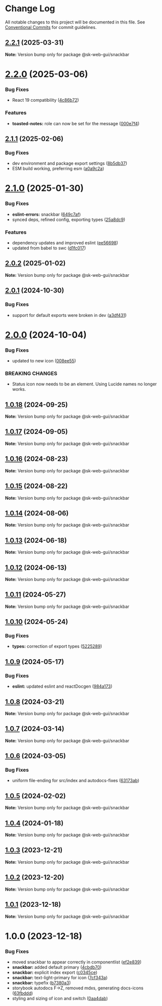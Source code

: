 # Change Log

All notable changes to this project will be documented in this file.
See [Conventional Commits](https://conventionalcommits.org) for commit guidelines.

## [2.2.1](https://github.com/Sundsvallskommun/web-shared-components/compare/@sk-web-gui/snackbar@2.2.0...@sk-web-gui/snackbar@2.2.1) (2025-03-31)

**Note:** Version bump only for package @sk-web-gui/snackbar

# [2.2.0](https://github.com/Sundsvallskommun/web-shared-components/compare/@sk-web-gui/snackbar@2.1.1...@sk-web-gui/snackbar@2.2.0) (2025-03-06)

### Bug Fixes

- React 19 compatibility ([4c86b72](https://github.com/Sundsvallskommun/web-shared-components/commit/4c86b721f0e6e7110cf79adcda457367d66eb980))

### Features

- **toasted-notes:** role can now be set for the message ([000e7f4](https://github.com/Sundsvallskommun/web-shared-components/commit/000e7f494a459705b3d32e159f6ac64b1b0faad7))

## [2.1.1](https://github.com/Sundsvallskommun/web-shared-components/compare/@sk-web-gui/snackbar@2.1.0...@sk-web-gui/snackbar@2.1.1) (2025-02-06)

### Bug Fixes

- dev environment and package export settings ([8b5db37](https://github.com/Sundsvallskommun/web-shared-components/commit/8b5db37a3d1cdefe5409c1750f04cae6f57e4bb1))
- ESM build working, preferring esm ([a0a9c2a](https://github.com/Sundsvallskommun/web-shared-components/commit/a0a9c2a2f21c60df7f384bc2ac3479e101b1ab7d))

# [2.1.0](https://github.com/Sundsvallskommun/web-shared-components/compare/@sk-web-gui/snackbar@2.0.2...@sk-web-gui/snackbar@2.1.0) (2025-01-30)

### Bug Fixes

- **eslint-errors:** snackbar ([649c7af](https://github.com/Sundsvallskommun/web-shared-components/commit/649c7af5562eb2a311cbcceac9df2e9909804ba0))
- synced deps, refined config, exporting types ([25a8dc9](https://github.com/Sundsvallskommun/web-shared-components/commit/25a8dc9b32bf94ab65782cb26e230514f9224468))

### Features

- dependency updates and improved eslint ([ee56698](https://github.com/Sundsvallskommun/web-shared-components/commit/ee56698550bd45c1711eba643042cb6379ebd8f6))
- updated from babel to swc ([d1fc017](https://github.com/Sundsvallskommun/web-shared-components/commit/d1fc01761ba14f93d93b272ff802267ff86efbdc))

## [2.0.2](https://github.com/Sundsvallskommun/web-shared-components/compare/@sk-web-gui/snackbar@2.0.1...@sk-web-gui/snackbar@2.0.2) (2025-01-02)

**Note:** Version bump only for package @sk-web-gui/snackbar

## [2.0.1](https://github.com/Sundsvallskommun/web-shared-components/compare/@sk-web-gui/snackbar@2.0.0...@sk-web-gui/snackbar@2.0.1) (2024-10-30)

### Bug Fixes

- support for default exports were broken in dev ([a3df431](https://github.com/Sundsvallskommun/web-shared-components/commit/a3df431658d2e7650bd14b94ca18af797065bea3))

# [2.0.0](https://github.com/Sundsvallskommun/web-shared-components/compare/@sk-web-gui/snackbar@1.0.18...@sk-web-gui/snackbar@2.0.0) (2024-10-04)

### Bug Fixes

- updated to new icon ([008ee55](https://github.com/Sundsvallskommun/web-shared-components/commit/008ee55fdaaf2188b840c1d39884b2c2cbbda5ab))

### BREAKING CHANGES

- Status icon now needs to be an element. Using Lucide names no longer works.

## [1.0.18](https://github.com/Sundsvallskommun/web-shared-components/compare/@sk-web-gui/snackbar@1.0.17...@sk-web-gui/snackbar@1.0.18) (2024-09-25)

**Note:** Version bump only for package @sk-web-gui/snackbar

## [1.0.17](https://github.com/Sundsvallskommun/web-shared-components/compare/@sk-web-gui/snackbar@1.0.16...@sk-web-gui/snackbar@1.0.17) (2024-09-05)

**Note:** Version bump only for package @sk-web-gui/snackbar

## [1.0.16](https://github.com/Sundsvallskommun/web-shared-components/compare/@sk-web-gui/snackbar@1.0.15...@sk-web-gui/snackbar@1.0.16) (2024-08-23)

**Note:** Version bump only for package @sk-web-gui/snackbar

## [1.0.15](https://github.com/Sundsvallskommun/web-shared-components/compare/@sk-web-gui/snackbar@1.0.14...@sk-web-gui/snackbar@1.0.15) (2024-08-22)

**Note:** Version bump only for package @sk-web-gui/snackbar

## [1.0.14](https://github.com/Sundsvallskommun/web-shared-components/compare/@sk-web-gui/snackbar@1.0.13...@sk-web-gui/snackbar@1.0.14) (2024-08-06)

**Note:** Version bump only for package @sk-web-gui/snackbar

## [1.0.13](https://github.com/Sundsvallskommun/web-shared-components/compare/@sk-web-gui/snackbar@1.0.12...@sk-web-gui/snackbar@1.0.13) (2024-06-18)

**Note:** Version bump only for package @sk-web-gui/snackbar

## [1.0.12](https://github.com/Sundsvallskommun/web-shared-components/compare/@sk-web-gui/snackbar@1.0.11...@sk-web-gui/snackbar@1.0.12) (2024-06-13)

**Note:** Version bump only for package @sk-web-gui/snackbar

## [1.0.11](https://github.com/Sundsvallskommun/web-shared-components/compare/@sk-web-gui/snackbar@1.0.10...@sk-web-gui/snackbar@1.0.11) (2024-05-27)

**Note:** Version bump only for package @sk-web-gui/snackbar

## [1.0.10](https://github.com/Sundsvallskommun/web-shared-components/compare/@sk-web-gui/snackbar@1.0.9...@sk-web-gui/snackbar@1.0.10) (2024-05-24)

### Bug Fixes

- **types:** correction of export types ([5225289](https://github.com/Sundsvallskommun/web-shared-components/commit/52252890b4206faa9bc70111e75f1ef818e0d8fe))

## [1.0.9](https://github.com/Sundsvallskommun/web-shared-components/compare/@sk-web-gui/snackbar@1.0.8...@sk-web-gui/snackbar@1.0.9) (2024-05-17)

### Bug Fixes

- **eslint:** updated eslint and reactDocgen ([984a173](https://github.com/Sundsvallskommun/web-shared-components/commit/984a17371f052a0cbe23d01fd31722f0fa2a56eb))

## [1.0.8](https://github.com/Sundsvallskommun/web-shared-components/compare/@sk-web-gui/snackbar@1.0.7...@sk-web-gui/snackbar@1.0.8) (2024-03-21)

**Note:** Version bump only for package @sk-web-gui/snackbar

## [1.0.7](https://github.com/Sundsvallskommun/web-shared-components/compare/@sk-web-gui/snackbar@1.0.6...@sk-web-gui/snackbar@1.0.7) (2024-03-14)

**Note:** Version bump only for package @sk-web-gui/snackbar

## [1.0.6](https://github.com/Sundsvallskommun/web-shared-components/compare/@sk-web-gui/snackbar@1.0.5...@sk-web-gui/snackbar@1.0.6) (2024-03-05)

### Bug Fixes

- uniform file-ending for src/index and autodocs-fixes ([63173ab](https://github.com/Sundsvallskommun/web-shared-components/commit/63173ab9474b4cb3bc97da6b780bdfb4ae65990c))

## [1.0.5](https://github.com/Sundsvallskommun/web-shared-components/compare/@sk-web-gui/snackbar@1.0.4...@sk-web-gui/snackbar@1.0.5) (2024-02-02)

**Note:** Version bump only for package @sk-web-gui/snackbar

## [1.0.4](https://github.com/Sundsvallskommun/web-shared-components/compare/@sk-web-gui/snackbar@1.0.3...@sk-web-gui/snackbar@1.0.4) (2024-01-18)

**Note:** Version bump only for package @sk-web-gui/snackbar

## [1.0.3](https://github.com/Sundsvallskommun/web-shared-components/compare/@sk-web-gui/snackbar@1.0.2...@sk-web-gui/snackbar@1.0.3) (2023-12-21)

**Note:** Version bump only for package @sk-web-gui/snackbar

## [1.0.2](https://github.com/Sundsvallskommun/web-shared-components/compare/@sk-web-gui/snackbar@1.0.1...@sk-web-gui/snackbar@1.0.2) (2023-12-20)

**Note:** Version bump only for package @sk-web-gui/snackbar

## [1.0.1](https://github.com/Sundsvallskommun/web-shared-components/compare/@sk-web-gui/snackbar@1.0.0...@sk-web-gui/snackbar@1.0.1) (2023-12-18)

**Note:** Version bump only for package @sk-web-gui/snackbar

# 1.0.0 (2023-12-18)

### Bug Fixes

- moved snackbar to appear correctly in componentlist ([ef2e839](https://github.com/Sundsvallskommun/web-shared-components/commit/ef2e8396825ccf212df4da20468c70ee9270e0b2))
- **snackbar:** added default primary ([4cbdb70](https://github.com/Sundsvallskommun/web-shared-components/commit/4cbdb70a4ec50593cb99fe58a7c17565a57fc3c5))
- **snackbar:** explicit index export ([c0345ce](https://github.com/Sundsvallskommun/web-shared-components/commit/c0345ce42949e7d4231946d1c8068b279c0dd02a))
- **snackbar:** text-light-primary for icon ([7cf343a](https://github.com/Sundsvallskommun/web-shared-components/commit/7cf343af54f6c3b5498184efc8484d52a6966fa2))
- **snackbar:** typefix ([b7380a3](https://github.com/Sundsvallskommun/web-shared-components/commit/b7380a35ff2aada6a8a053ecfeb11f4027488346))
- storybook autodocs F->Z, removed mdxs, generating docs-icons ([63fbddd](https://github.com/Sundsvallskommun/web-shared-components/commit/63fbddd93035115ae805d7e21ad73ef426e93a42))
- styling and sizing of icon and switch ([0aa4dab](https://github.com/Sundsvallskommun/web-shared-components/commit/0aa4dab97bb6c1fbc01a22f655baf6248bfd36f2))
